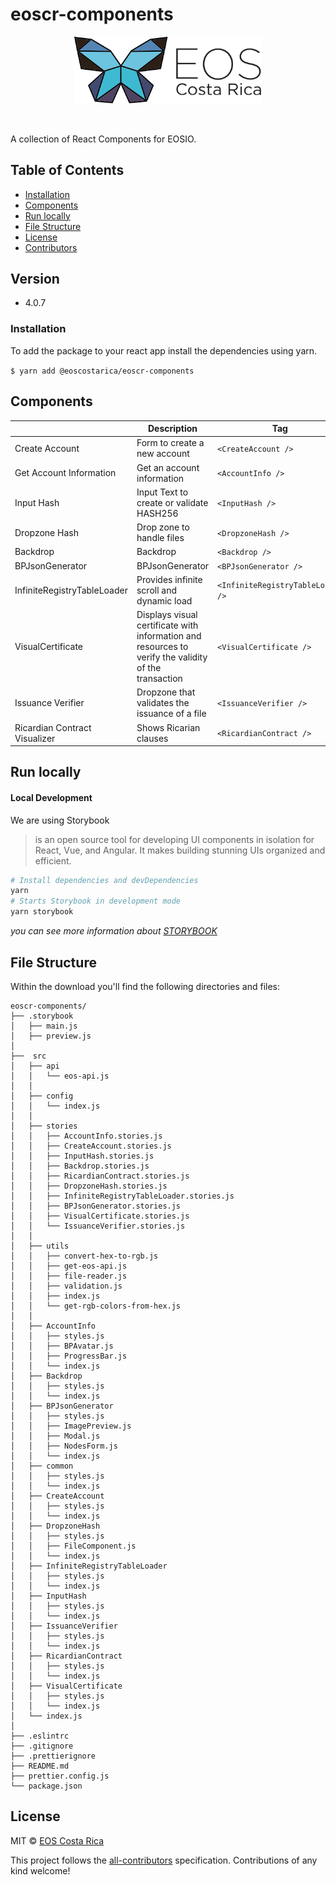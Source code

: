 # eoscr-components

<p align="center">
	<a href="https://eoscostarica.io">
		<img src="https://github.com/eoscostarica/eos-rate/raw/master/docs/eoscostarica-logo-black.png" width="300">
	</a>
</p>
<br/>

A collection of React Components for EOSIO.

## Table of Contents

- [Installation](#installation)
- [Components](#components)
- [Run locally](#run-locally)
- [File Structure](#file-structure)
- [License](#license)
- [Contributors](#contributors)

## Version

- 4.0.7

### Installation

To add the package to your react app install the dependencies using yarn.

`$ yarn add @eoscostarica/eoscr-components`

## Components

|                               | Description                                                                                          | Tag                               |
| ----------------------------- | ---------------------------------------------------------------------------------------------------- | --------------------------------- |
| Create Account                | Form to create a new account                                                                         | `<CreateAccount />`               |
| Get Account Information       | Get an account information                                                                           | `<AccountInfo />`                 |
| Input Hash                    | Input Text to create or validate HASH256                                                             | `<InputHash />`                   |
| Dropzone Hash                 | Drop zone to handle files                                                                            | `<DropzoneHash />`                |
| Backdrop                      | Backdrop                                                                                             | `<Backdrop />`                    |
| BPJsonGenerator               | BPJsonGenerator                                                                                      | `<BPJsonGenerator />`             |
| InfiniteRegistryTableLoader   | Provides infinite scroll and dynamic load                                                            | `<InfiniteRegistryTableLoader />` |
| VisualCertificate             | Displays visual certificate with information and resources to verify the validity of the transaction | `<VisualCertificate />`           |
| Issuance Verifier             | Dropzone that validates the issuance of a file                                                       | `<IssuanceVerifier />`            |
| Ricardian Contract Visualizer | Shows Ricarian clauses                                                                               | `<RicardianContract />`           |

## Run locally

#### Local Development

We are using Storybook

> is an open source tool for developing UI
> components in isolation for React, Vue, and Angular.
> It makes building stunning UIs organized and efficient.

```bash
# Install dependencies and devDependencies
yarn
# Starts Storybook in development mode
yarn storybook
```

_you can see more information about [STORYBOOK](https://storybook.js.org/)_

## File Structure

Within the download you'll find the following directories and files:

```
eoscr-components/
├── .storybook
│   ├── main.js
│   ├── preview.js
│
├──  src
│   ├── api
│   │   └── eos-api.js
│   │
│   ├── config
│   │   └── index.js
│   │
│   ├── stories
│   │   ├── AccountInfo.stories.js
│   │   ├── CreateAccount.stories.js
│   │   ├── InputHash.stories.js
│   │   ├── Backdrop.stories.js
│   │   ├── RicardianContract.stories.js
│   │   ├── DropzoneHash.stories.js
│   │   ├── InfiniteRegistryTableLoader.stories.js
│   │   ├── BPJsonGenerator.stories.js
│   │   ├── VisualCertificate.stories.js
│   │   └── IssuanceVerifier.stories.js
│   │
│   ├── utils
│   │   ├── convert-hex-to-rgb.js
│   │   ├── get-eos-api.js
│   │   ├── file-reader.js
│   │   ├── validation.js
│   │   ├── index.js
│   │   └── get-rgb-colors-from-hex.js
│   │
│   ├── AccountInfo
│   │   ├── styles.js
│   │   ├── BPAvatar.js
│   │   ├── ProgressBar.js
│   │   └── index.js
│   ├── Backdrop
│   │   ├── styles.js
│   │   └── index.js
│   ├── BPJsonGenerator
│   │   ├── styles.js
│   │   ├── ImagePreview.js
│   │   ├── Modal.js
│   │   ├── NodesForm.js
│   │   └── index.js
│   ├── common
│   │   ├── styles.js
│   │   └── index.js
│   ├── CreateAccount
│   │   ├── styles.js
│   │   └── index.js
│   ├── DropzoneHash
│   │   ├── styles.js
│   │   ├── FileComponent.js
│   │   └── index.js
│   ├── InfiniteRegistryTableLoader
│   │   ├── styles.js
│   │   └── index.js
│   ├── InputHash
│   │   ├── styles.js
│   │   └── index.js
│   ├── IssuanceVerifier
│   │   ├── styles.js
│   │   └── index.js
│   ├── RicardianContract
│   │   ├── styles.js
│   │   └── index.js
│   ├── VisualCertificate
│   │   ├── styles.js
│   │   └── index.js
│   └── index.js
│
├── .eslintrc
├── .gitignore
├── .prettierignore
├── README.md
├── prettier.config.js
└── package.json
```

## License

MIT © [EOS Costa Rica](https://eoscostarica.io)

This project follows the [all-contributors](https://github.com/kentcdodds/all-contributors) specification. Contributions of any kind welcome!
